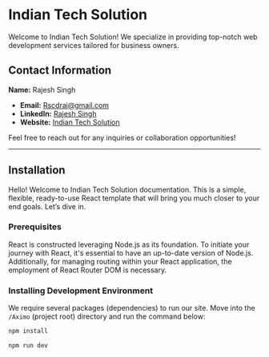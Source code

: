 # Indian Tech Solution

Welcome to Indian Tech Solution! We specialize in providing top-notch web development services tailored for business owners.

## Contact Information

**Name:** Rajesh Singh  
- **Email:** [Rscdraj@gmail.com](mailto:Rscdraj@gmail.com)  
- **LinkedIn:** [Rajesh Singh](https://www.linkedin.com/in/rajesh-singh-129b421a4/)  
- **Website:** [Indian Tech Solution](https://indiantechsolutions.com/)  

Feel free to reach out for any inquiries or collaboration opportunities!

---

## Installation

Hello! Welcome to Indian Tech Solution documentation. This is a simple, flexible, ready-to-use React template that will bring you much closer to your end goals. Let’s dive in.

### Prerequisites

React is constructed leveraging Node.js as its foundation. To initiate your journey with React, it's essential to have an up-to-date version of Node.js. Additionally, for managing routing within your React application, the employment of React Router DOM is necessary.

### Installing Development Environment

We require several packages (dependencies) to run our site. Move into the `/Aximo` (project root) directory and run the command below:

```bash
npm install

npm run dev

